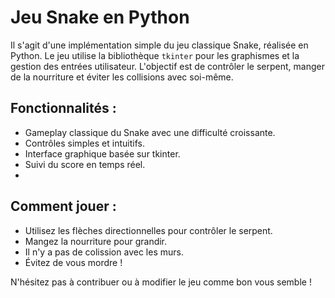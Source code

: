 # Jeu Snake en Python

Il s'agit d'une implémentation simple du jeu classique Snake, réalisée en Python. Le jeu utilise la bibliothèque `tkinter` pour les graphismes et la gestion des entrées utilisateur. L'objectif est de contrôler le serpent, manger de la nourriture et éviter les collisions avec soi-même.

## Fonctionnalités :
- Gameplay classique du Snake avec une difficulté croissante.
- Contrôles simples et intuitifs.
- Interface graphique basée sur tkinter.
- Suivi du score en temps réel.
- 
## Comment jouer :
- Utilisez les flèches directionnelles pour contrôler le serpent.
- Mangez la nourriture pour grandir.
- Il n'y a pas de colission avec les murs.
- Évitez de vous mordre !

N'hésitez pas à contribuer ou à modifier le jeu comme bon vous semble !
